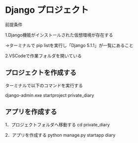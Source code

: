 # Django プロジェクト

前提条件

1.Django機能がインストールされた仮想環境が存在する

→ターミナルで pip listを実行し「Django  5.1.1」が一覧にあること

2.VSCodeで作業フォルダを開いている

## プロジェクトを作成する

ターミナルで以下のコマンドを実行する

django-admin.exe startproject private_diary

## アプリを作成する

1．プロジェクトフォルダへ移動する
cd private_diary

2．アプリを作成する
python manage.py startapp diary
